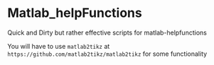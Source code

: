 # Matlab_helpFunctions
Quick and Dirty but rather effective scripts for matlab-helpfunctions

You will have to use `matlab2tikz` at `https://github.com/matlab2tikz/matlab2tikz` for some functionality
